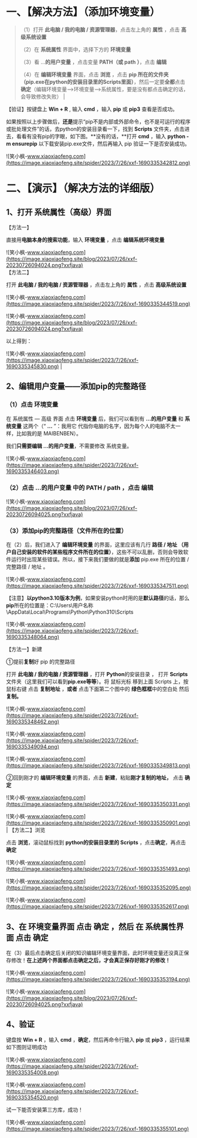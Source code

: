 

# 一、【解决方法】（添加环境变量） #



> （1）打开 **此电脑 / 我的电脑 / 资源管理器**，点击左上角的 **属性** ，点击 **高级系统设置**
>
> （2）在 **系统属性** 界面中，选择下方的 **环境变量**
>
> （3）看 ...**的用户变量** ，点击变量 **PATH（或 path ）**，点击 **编辑**
>
> （4）在 **编辑环境变量** 界面，点击 **浏览** ，点击 **pip 所在的文件夹（pip.exe在python的安装目录里的Scripts里面）**，然后一定要**全都**点击 **确定**（编辑环境变量-->环境变量-->系统属性，要是没有都点击确定的话，会导致修改失败） |

 

【验证】按键盘上 **Win + R** , 输入 **cmd** ，输入 **pip** 或 **pip3**  查看是否成功。

 如果按照以上步骤做后，**还是**提示“pip不是内部或外部命令，也不是可运行的程序或批处理文件”的话，去python的安装目录看一下，找到 **Scripts** 文件夹，点击进去，看看有没有pip的字眼，如下图。**没有的话，**打开 **cmd** ，输入 **python -m ensurepip** 以下载安装pip.exe文件，然后再输入 pip 验证一下是否安装成功。

![笑小枫-www.xiaoxiaofeng.com](https://image.xiaoxiaofeng.site/spider/2023/7/26/xxf-1690335342812.png)

# 二、【演示】（解决方法的详细版） #

## 1、打开 **系统属性**（高级）界面 ##

【方法一】

 直接用**电脑本身的搜索功能**，输入 **环境变量** ，点击 **编辑系统环境变量**

 ![笑小枫-www.xiaoxiaofeng.com](https://image.xiaoxiaofeng.site/blog/2023/07/26/xxf-20230726094024.png?xxfjava)                                                                                                                                                                                                                                            
【方法二】

 打开 **此电脑 / 我的电脑 / 资源管理器** ，点击左上角的 **属性** ，点击 **高级系统设置**

 ![笑小枫-www.xiaoxiaofeng.com](https://image.xiaoxiaofeng.site/spider/2023/7/26/xxf-1690335344519.png)

 ![笑小枫-www.xiaoxiaofeng.com](https://image.xiaoxiaofeng.site/blog/2023/07/26/xxf-20230726094024.png?xxfjava)

 以上得到：

 ![笑小枫-www.xiaoxiaofeng.com](https://image.xiaoxiaofeng.site/spider/2023/7/26/xxf-1690335345830.png) |


## 2、编辑用户变量——添加pip的完整路径 ##

### （1）点击 **环境变量** ###

在 系统属性 — 高级 界面 点击 **环境变量** 后，我们可以看到有 **...的用户变量** 和 **系统变量** 这两个（“ **...** ”：我用它 代指你电脑的名字，因为每个人的电脑不太一样，比如我的是 MAIBENBEN）。

我们**只需要编辑 ...的用户变量**，不需要修改 系统变量。

![笑小枫-www.xiaoxiaofeng.com](https://image.xiaoxiaofeng.site/spider/2023/7/26/xxf-1690335346403.png)

### （2）点击 ...的用户变量 中的 **PATH / path** ，点击 **编辑** ###

![笑小枫-www.xiaoxiaofeng.com](https://image.xiaoxiaofeng.site/blog/2023/07/26/xxf-20230726094025.png?xxfjava)

### （3）添加**pip的完整路径（文件所在的位置）** ###

在（2）后，我们进入了 **编辑环境变量** 的界面，这里应该有几行 **路径 / 地址 （用户自己安装的软件的某些程序文件所在的位置）**，这些不可以乱删，否则会导致软件运行时出现某些错误。所以，接下来我们要做的就是**添加** pip.exe 所在的位置 / 完整路径 / 地址 。

![笑小枫-www.xiaoxiaofeng.com](https://image.xiaoxiaofeng.site/spider/2023/7/26/xxf-1690335347511.png)

【注意】**以python3.10版本为例**，如果安装python时用的是**默认路径**的话，那么**pip**所在的位置是：C:\\Users\\用户名称\\AppData\\Local\\Programs\\Python\\Python310\\Scripts 

![笑小枫-www.xiaoxiaofeng.com](https://image.xiaoxiaofeng.site/spider/2023/7/26/xxf-1690335348064.png)

【方法一】新建

 ①提前**复制**好 pip 的完整路径

 打开 **此电脑 / 我的电脑 / 资源管理器** ，打开 **Python**的安装目录 ， 打开 **Scripts** 文件夹（这里我们可以看到**pip.exe等等**）。将 鼠标光标 移到上面 Scripts 上，按鼠标右键 点击 **复制地址** ，**或者** 点击下面第二个图中的 **绿色框框**中的空白处 然后**复制。**

 ![笑小枫-www.xiaoxiaofeng.com](https://image.xiaoxiaofeng.site/spider/2023/7/26/xxf-1690335348462.png)

 ![笑小枫-www.xiaoxiaofeng.com](https://image.xiaoxiaofeng.site/spider/2023/7/26/xxf-1690335349094.png)

 ![笑小枫-www.xiaoxiaofeng.com](https://image.xiaoxiaofeng.site/spider/2023/7/26/xxf-1690335349813.png)

 ②回到刚才的 **编辑环境变量** 的界面，点击 **新建**，粘贴**刚才复制的地址，** 点击 **确定**

 ![笑小枫-www.xiaoxiaofeng.com](https://image.xiaoxiaofeng.site/spider/2023/7/26/xxf-1690335350331.png)

 ![笑小枫-www.xiaoxiaofeng.com](https://image.xiaoxiaofeng.site/spider/2023/7/26/xxf-1690335350901.png) |
 【方法二】浏览

 点击 **浏览**，滚动鼠标找到 **python的安装目录里的 Scripts** ，点击**确定**，再点击**确定**

 ![笑小枫-www.xiaoxiaofeng.com](https://image.xiaoxiaofeng.site/spider/2023/7/26/xxf-1690335351493.png)

 ![笑小枫-www.xiaoxiaofeng.com](https://image.xiaoxiaofeng.site/spider/2023/7/26/xxf-1690335352095.png)

 ![笑小枫-www.xiaoxiaofeng.com](https://image.xiaoxiaofeng.site/spider/2023/7/26/xxf-1690335352617.png)                                                                                                                                                                                                                                                                                                                                                                                                                           

## 3、在 环境变量界面 点击 确定 ，然后 在 系统属性界面 点击 确定 ##

在（3）最后点击确定后关闭的知识编辑环境变量界面，此时环境变量还没真正保存修改！**在上述两个界面都点击确定之后，才会真正保存好刚才的修改！**

![笑小枫-www.xiaoxiaofeng.com](https://image.xiaoxiaofeng.site/spider/2023/7/26/xxf-1690335353194.png)

![笑小枫-www.xiaoxiaofeng.com](https://image.xiaoxiaofeng.site/blog/2023/07/26/xxf-20230726094025.png?xxfjava)

## 4、验证 ##

键盘按 **Win + R** ，输入 **cmd** ，**确定**，然后再命令行输入 **pip** 或 **pip3** ，运行结果如下图则证明成功

![笑小枫-www.xiaoxiaofeng.com](https://image.xiaoxiaofeng.site/spider/2023/7/26/xxf-1690335354008.png)

![笑小枫-www.xiaoxiaofeng.com](https://image.xiaoxiaofeng.site/spider/2023/7/26/xxf-1690335354520.png)

试一下能否安装第三方库，成功！

![笑小枫-www.xiaoxiaofeng.com](https://image.xiaoxiaofeng.site/spider/2023/7/26/xxf-1690335355101.png)
